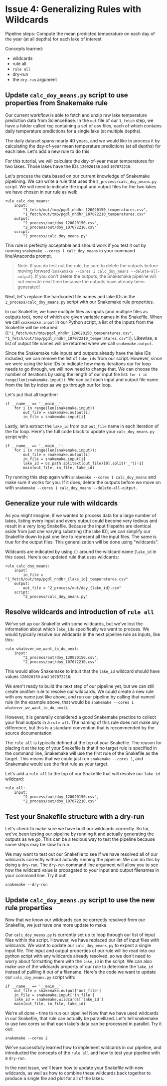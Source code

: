 # Issue 4: Generalizing Rules with Wildcards

Pipeline steps: Compute the mean predicted temperature on each day of the year (at all depths) for each lake of interest

Concepts learned:
- wildcards
- rule all
- `rule all`
- dry-run
- the `dry-run` argument

## Update `calc_doy_means.py` script to use properties from Snakemake rule
Our current workflow is able to fetch and unzip raw lake temperature prediction data from ScienceBase. In the `out` file of our `1_fetch` step, we have a folder called `tmp` containing a set of csv files, each of which contains daily temperature predictions for a single lake (at multiple depths).

The daily dataset spans nearly 40 years, and we would like to process it by calculating the day-of-year mean temperature predictions (at all depths) for each lake. Let's add a new rule to do this.

For this tutorial, we will calculate the day-of-year mean temperatures for two lakes. Those lakes have the IDs `120020150` and `107072210`.

Let's process the data based on our current knowledge of Snakemake pipelining. We can write a rule that uses the `2_process/calc_doy_means.py` script. We will need to indicate the input and output files for the two lakes we have chosen in our rule as well:
```
rule calc_doy_means:
    input:
        "1_fetch/out/tmp/pgdl_nhdhr_120020150_temperatures.csv",
        "1_fetch/out/tmp/pgdl_nhdhr_107072210_temperatures.csv"
    output:
        "2_process/out/doy_120020150.csv",
        "2_process/out/doy_107072210.csv"
    script:
        "2_process/calc_doy_means.py"
```

This rule is perfectly acceptable and should work if you test it out by running `snakemake --cores 1 calc_doy_means` in your command line/Anaconda prompt.

> Note: If you do test out the rule, be sure to delete the outputs before moving forward (`snakemake --cores 1 calc_doy_means --delete-all-output`). If you don't delete the outputs, the Snakemake pipeline will not execute next time because the outputs have already been generated!

Next, let's replace the hardcoded file names and lake IDs in the `2_process/calc_doy_means.py` script with our Snakemake rule properties.

In our Snakefile, we have multiple files as inputs (and multiple files as outputs too), none of which are given variable names in the Snakefile. When we call `snakemake.input` in our Python script, a list of the inputs from the Snakefile will be returned (`["1_fetch/out/tmp/pgdl_nhdhr_120020150_temperatures.csv", "1_fetch/out/tmp/pgdl_nhdhr_107072210_temperatures.csv"]`). Likewise, a list of output file names will be returned when we call `snakemake.output`.

Since the Snakemake rule inputs and outputs already have the lake IDs included, we can remove the list of `lake_ids` from our script. However, since we were using the lake IDs to indicate how many iterations our for loop needs to go through, we will now need to change that. We can choose the number of iterations by using the length of our input file list: `for i in range(len(snakemake.input))`. We can call each input and output file name from the list by index as we go through our for loop.

Let's put that all together:
```
if __name__ == '__main__':
    for i in range(len(snakemake.input))
        out_file = snakemake.output[i]
        in_file = snakemake.input[i]
```

Lastly, let's extract the `lake_id` from our `out_file` name in each iteration of the for loop. Here's the full code block to update your `calc_doy_means.py` script with:
```
if __name__ == '__main__':
    for i in range(len(snakemake.input)):
        out_file = snakemake.output[i]
        in_file = snakemake.input[i]
        lake_id = os.path.splitext(out_file)[0].split('_')[-1]
        main(out_file, in_file, lake_id)
```

Try running this step again with `snakemake --cores 1 calc_doy_means` and make sure it works for you. If it does, delete the outputs before we move on with `snakemake --cores 1 calc_doy_means --delete-all-output`.

## Generalize your rule with wildcards
As you might imagine, if we wanted to process data for a large number of lakes, listing every input and every output could become very tedious and result in a very long Snakefile. Because the input filepaths are identical aside from just one varying substring (the lake ID), we can simplify our Snakefile down to just one line to represent all the input files. The same is true for the output files. This generalization will be done using "wildcards".

Wildcards are indicated by using `{}` around the wildcard name (`lake_id` in this case). Here's our updated rule that uses wildcards:
```
rule calc_doy_means:
    input:
        in_file = "1_fetch/out/tmp/pgdl_nhdhr_{lake_id}_temperatures.csv"
    output:
        out_file = "2_process/out/doy_{lake_id}.csv"
    script:
        "2_process/calc_doy_means.py"
```

## Resolve wildcards and introduction of `rule all`
We've set up our Snakefile with some wildcards, but we've lost the information about which `lake_ids` specifically we want to process. We would typically resolve our wildcards in the next pipeline rule as inputs, like this:
```
rule whatever_we_want_to_do_next:
    input:
        "2_process/out/doy_120020150.csv",
        "2_process/out/doy_107072210.csv"
```

This would allow Snakemake to intuit that the `lake_id` wildcard should have values `120020150` and `107072210`.

We aren't ready to build the next step of our pipeline yet, but we can still create another rule to resolve our wildcards. We could create a new rule with any name just like above, and run our pipeline by calling that named rule (in the example above, that would be `snakemake --cores 1 whatever_we_want_to_do_next`).

However, it is generally considered a good Snakemake practice to collect your final outputs in a `rule all`. The naming of this rule does not make any difference, but this is a standard convention that is recommended by the source documentation.

The `rule all` is typically defined at the top of your Snakefile. The reason for placing it at the top of your Snakefile is that if no target rule is specified in the command line, Snakemake will use the first rule of the Snakefile as the target. This means that we could just run `snakemake --cores 1`, and Snakemake would use the first rule as your target. 

Let's add a `rule all` to the top of our Snakefile that will resolve our `lake_id` wildcard:
```
rule all:
    input:
        "2_process/out/doy_120020150.csv",
        "2_process/out/doy_107072210.csv"
```

## Test your Snakefile structure with a dry-run
Let's check to make sure we have built our wildcards correctly. So far, we've been testing our pipeline by running it and actually generating the outputs as we go. This can be a tedious way to test the pipeline because some steps may be slow to run.

We may want to test out our Snakefile to see if we have resolved all of our wildcards correctly without actually running the pipeline. We can do this by doing a `dry-run`. The `dry-run` command line argument will allow you to see how the wildcard value is propagated to your input and output filenames in your command line. Try it out!
```
snakemake --dry-run 
```

## Update `calc_doy_means.py` script to use the new rule properties
Now that we know our wildcards can be correctly resolved from our Snakefile, we just have one more update to make.

Our `calc_doy_means.py` is currently set up to loop through our list of input files within the script. However, we have replaced our list of input files with wildcards. We want to update our `calc_doy_means.py` to expect a single input file. The input and output properties of our rule will be read into our python script with any wildcards already resolved, so we don't need to worry about formatting them with the `lake_id` in the script. We can also make use of the wildcards property of our rule to determine the `lake_id` instead of pullilng it out of a filename. Here's the code we want to update our `calc_doy_means.py` script with:
```
if __name__ == '__main__':
    out_file = snakemake.output['out_file']
    in_file = snakemake.input['in_file']
    lake_id = snakemake.wildcards['lake_id']
    main(out_file, in_file, lake_id)
```

We're all done - time to run our pipeline! Now that we have used wildcards in our Snakefile, that rule can actually be paralellized. Let's tell snakemake to use two cores so that each lake's data can be processed in parallel. Try it out:
```
snakemake --cores 2
```

We've successfully learned how to implement wildcards in our pipeline, and introducted the concepts of the `rule all` and how to test your pipeline with a `dry-run`.

In the next issue, we'll learn how to update your Snakefile with new wildcards, as well as how to combine these wildcards back together to produce a single file and plot for all of the lakes.